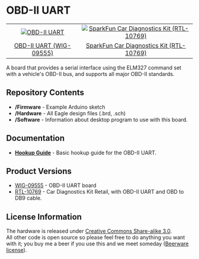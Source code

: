 OBD-II UART
===========

<table class="table table-hover table-striped table-bordered">
  <tr align="center">
   <td><a href="https://cdn.sparkfun.com//assets/parts/3/3/1/4/09555-01a.jpg"><img src="https://cdn.sparkfun.com//assets/parts/3/3/1/4/09555-01a.jpg" title="OBD-II UART"></a></td>
   <td><a href="https://cdn.sparkfun.com//assets/parts/5/7/1/5/10769-01.jpg"><img src="https://cdn.sparkfun.com//assets/parts/5/7/1/5/10769-01.jpg" title="SparkFun Car Diagnostics Kit (RTL-10769)"></a></td>
  </tr>
  <tr align="center">
    <td><a href="https://www.sparkfun.com/products/9555">OBD-II UART (WIG-09555)</a></td>
    <td><a href="https://www.sparkfun.com/products/10769">SparkFun Car Diagnostics Kit (RTL-10769)</a></td>
  </tr>
</table>

A board that provides a serial interface using the ELM327 command set with a vehicle's OBD-II bus, and supports all major OBD-II standards. 

Repository Contents
-------------------
* **/Firmware** - Example Arduino sketch
* **/Hardware** - All Eagle design files (.brd, .sch)
* **/Software** - Information about desktop program to use with this board. 

Documentation
--------------
* **[Hookup Guide](https://learn.sparkfun.com/tutorials/obd-ii-uart-hookup-guide)** - Basic hookup guide for the OBD-II UART.

Product Versions
----------------
* [WIG-09555](https://www.sparkfun.com/products/9555) - OBD-II UART board
* [RTL-10769](https://www.sparkfun.com/products/10769) - Car Diagnostics Kit Retail, with OBD-II UART and OBD to DB9 cable.

License Information
-------------------
The hardware is released under [Creative Commons Share-alike 3.0](http://creativecommons.org/licenses/by-sa/3.0/).  
All other code is open source so please feel free to do anything you want with it; you buy me a beer if you use this and we meet someday ([Beerware license](http://en.wikipedia.org/wiki/Beerware)).
